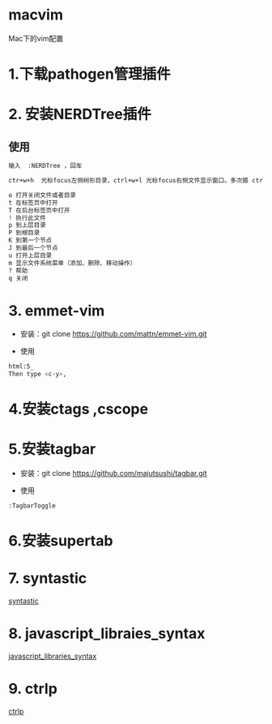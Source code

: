# macvim
Mac下的vim配置

# 1.下载pathogen管理插件

# 2. 安装NERDTree插件

## 使用

```Bash
输入  :NERDTree ，回车

ctr+w+h  光标focus左侧树形目录，ctrl+w+l 光标focus右侧文件显示窗口。多次摁 ctrl+w，光标自动在左右侧窗口切换

o 打开关闭文件或者目录
t 在标签页中打开
T 在后台标签页中打开
! 执行此文件
p 到上层目录
P 到根目录
K 到第一个节点
J 到最后一个节点
u 打开上层目录
m 显示文件系统菜单（添加、删除、移动操作）
? 帮助
q 关闭
```

# 3. emmet-vim

* 安装：git clone https://github.com/mattn/emmet-vim.git

* 使用

```Bash
html:5_
Then type <c-y>,


```

# 4.安装ctags ,cscope

# 5.安装tagbar

* 安装：git clone https://github.com/majutsushi/tagbar.git

* 使用
```Bash
:TagbarToggle
```
# 6.安装supertab

# 7. syntastic

[syntastic](https://github.com/vim-syntastic/syntastic#faqstyle)

# 8. javascript_libraies_syntax

[javascript_libraries_syntax](https://github.com/othree/javascript-libraries-syntax.vim)

# 9. ctrlp

[ctrlp](https://github.com/ctrlpvim/ctrlp.vim)
